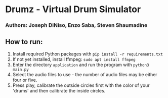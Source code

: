 # Drumz - Virtual Drum Simulator
### Authors: Joseph DiNiso, Enzo Saba, Steven Shaumadine
## How to run:
1. Install required Python packages with `pip install -r requirements.txt`
2. If not yet installed, install ffmpeg: `sudo apt install ffmpeg`
3. Enter the directory `application` and run the program with `python3 main.py`
4. Select the audio files to use - the number of audio files may be either four or five.
5. Press play, calibrate the outside circles first with the color of your 'drums' and then calibrate the inside circles.
